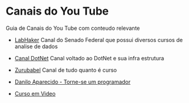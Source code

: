 # Canais do You Tube
Guia de Canais do You Tube com conteudo relevante

* [LabHaker](https://www.youtube.com/user/LabHackerCD/playlists) Canal do Senado Federal que possui diversos cursos de analise de dados

* [Canal DotNet](https://www.youtube.com/canaldotnet) Canal voltado ao DotNet e sua infra estrutura

* [Zurubabel](https://www.youtube.com/user/Zurubabel/playlists) Canal de tudo quanto é curso

* [Danilo Aparecido - Torne-se um programador](https://www.youtube.com/user/Didox59/playlists)

* [Curso em Video](https://www.youtube.com/user/cursosemvideo/playlists)
